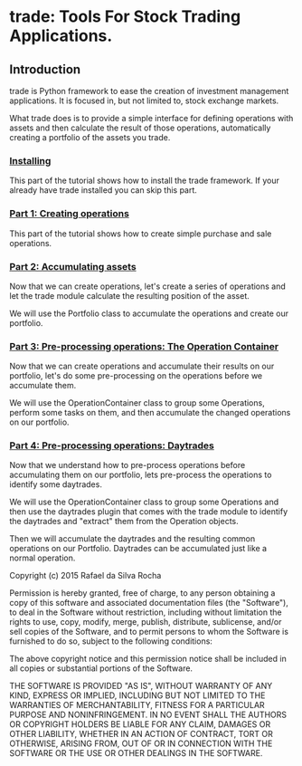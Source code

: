 # trade: Tools For Stock Trading Applications.

## Introduction
trade is Python framework to ease the creation of investment management
applications. It is focused in, but not limited to, stock exchange markets.

What trade does is to provide a simple interface for defining operations
with assets and then calculate the result of those operations, automatically
creating a portfolio of the assets you trade.


### [Installing](part0.md)
This part of the tutorial shows how to install the trade framework.
If your already have trade installed you can skip this part.


### [Part 1: Creating operations](part01.md)
This part of the tutorial shows how to create simple purchase and
sale operations.


### [Part 2: Accumulating assets](part02.md)
Now that we can create operations, let's create a series of operations
and let the trade module calculate the resulting position of the asset.

We will use the Portfolio class to accumulate the operations and create
our portfolio.


### [Part 3: Pre-processing operations: The Operation Container](part03.md)
Now that we can create operations and accumulate their results on our
portfolio, let's do some pre-processing on the operations before we
accumulate them.

We will use the OperationContainer class to group some Operations, perform
some tasks on them, and then accumulate the changed operations on our
portfolio.


### [Part 4: Pre-processing operations: Daytrades](part04.md)
Now that we understand how to pre-process operations before accumulating
them on our portfolio, lets pre-process the operations to identify some
daytrades.

We will use the OperationContainer class to group some Operations and then
use the daytrades plugin that comes with the trade module to identify
the daytrades and "extract" them from the Operation objects.

Then we will accumulate the daytrades and the resulting common operations
on our Portfolio. Daytrades can be accumulated just like a normal operation.



Copyright (c) 2015 Rafael da Silva Rocha

Permission is hereby granted, free of charge, to any person obtaining a copy
of this software and associated documentation files (the "Software"), to deal
in the Software without restriction, including without limitation the rights
to use, copy, modify, merge, publish, distribute, sublicense, and/or sell
copies of the Software, and to permit persons to whom the Software is
furnished to do so, subject to the following conditions:

The above copyright notice and this permission notice shall be included in
all copies or substantial portions of the Software.

THE SOFTWARE IS PROVIDED "AS IS", WITHOUT WARRANTY OF ANY KIND, EXPRESS OR
IMPLIED, INCLUDING BUT NOT LIMITED TO THE WARRANTIES OF MERCHANTABILITY,
FITNESS FOR A PARTICULAR PURPOSE AND NONINFRINGEMENT. IN NO EVENT SHALL THE
AUTHORS OR COPYRIGHT HOLDERS BE LIABLE FOR ANY CLAIM, DAMAGES OR OTHER
LIABILITY, WHETHER IN AN ACTION OF CONTRACT, TORT OR OTHERWISE, ARISING FROM,
OUT OF OR IN CONNECTION WITH THE SOFTWARE OR THE USE OR OTHER DEALINGS IN
THE SOFTWARE.
